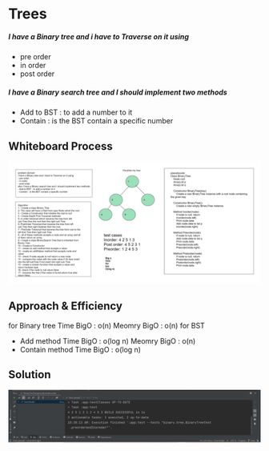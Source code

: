 # Trees
<!-- Description of the challenge -->
##### I have a Binary tree and i have to Traverse on it using 
- pre order
- in order
- post order
##### I have a Binary search tree and I should implement two methods
- Add to BST : to add a number to it
- Contain : is the BST contain a specific number
## Whiteboard Process
<!-- Embedded whiteboard image -->
![Solution](CC15.png)
## Approach & Efficiency
for Binary tree
Time BigO :  o(n)
Meomry BigO : o(n)
for BST
- Add method
Time BigO :  o(log n)
Meomry BigO : o(n)
- Contain method
Time BigO :  o(log n)


<!-- What approach did you take? Why? What is the Big O space/time for this approach? -->

## Solution
<!-- Show how to run your code, and examples of it in action -->
![Solution](tree.PNG)


